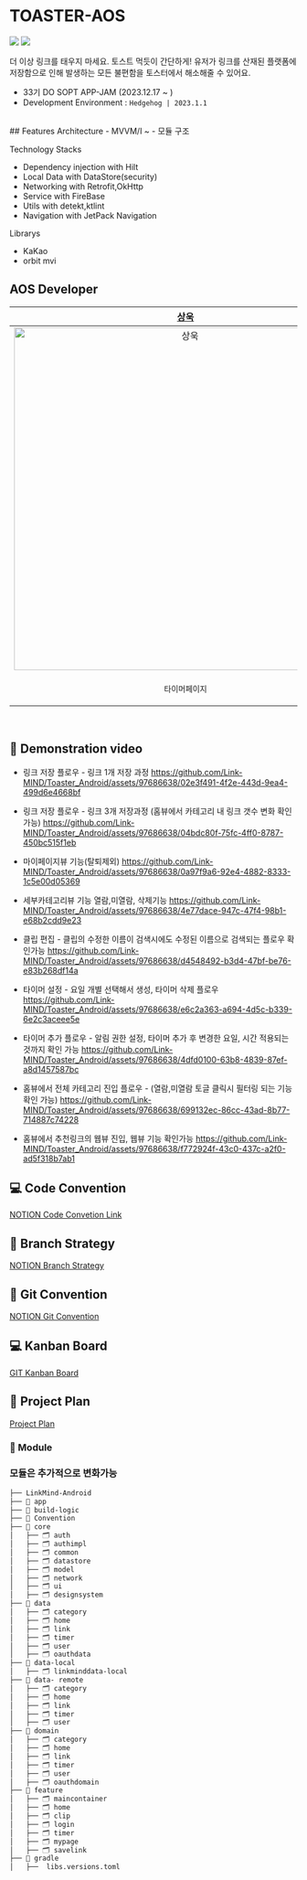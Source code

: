 # TOASTER-AOS
<img src="https://img.shields.io/badge/Kotlin-0095D5?&style=flat-square&logo=kotlin&logoColor=white"/> <img src="https://img.shields.io/badge/Android-3DDC84?style=flat-square&logo=android&logoColor=white"/>

더 이상 링크를 태우지 마세요. 토스트 먹듯이 간단하게!
유저가 링크를 산재된 플랫폼에 저장함으로 인해 발생하는 모든 불편함을 토스터에서 해소해줄 수 있어요.

- 33기 DO SOPT APP-JAM (2023.12.17 ~ )
- Development Environment : `Hedgehog | 2023.1.1`

<br>
## Features
Architecture
- MVVM/I ~
- 모듈 구조

Technology Stacks
- Dependency injection with Hilt
- Local Data with DataStore(security)
- Networking with Retrofit,OkHttp
- Service with FireBase
- Utils with detekt,ktlint
- Navigation with JetPack Navigation

Librarys
- KaKao
- orbit mvi

## AOS Developer

| [상욱](operawook@catholic.ac.kr) | [이삭](lsls4868@gmail.com) | [채은](parkchangel@naver.com) | [민영](codingmy@naver.com) |
| :--: | :--: | :--: | :--: |
| <img width="600" alt="상욱" src="https://avatars.githubusercontent.com/u/113014331?v=4"> | <img width="600" alt="이삭" src="https://avatars.githubusercontent.com/u/93514333?v=4"> | <img width="600" alt="채은" src="https://avatars.githubusercontent.com/u/107169027?v=4"> | <img width="600" alt="민영" src="https://avatars.githubusercontent.com/u/97686638?v=4"> |
| <p align = "center">`타이머페이지` | <p align = "center">`메인페이지` `링크저장` | <p align = "center">`로그인, 검색` `마이페이지` | <p align = "center"> `카테고리페이지` |

<br>

## 🎥 Demonstration video

- 링크 저장 플로우 - 링크 1개 저장 과정
https://github.com/Link-MIND/Toaster_Android/assets/97686638/02e3f491-4f2e-443d-9ea4-499d6e4668bf

- 링크 저장 플로우 - 링크 3개 저장과정 (홈뷰에서 카테고리 내 링크 갯수 변화 확인가능)
https://github.com/Link-MIND/Toaster_Android/assets/97686638/04bdc80f-75fc-4ff0-8787-450bc515f1eb


- 마이페이지뷰 기능(탈퇴제외)
https://github.com/Link-MIND/Toaster_Android/assets/97686638/0a97f9a6-92e4-4882-8333-1c5e00d05369


- 세부카테고리뷰 기능 열람,미열람, 삭제기능
https://github.com/Link-MIND/Toaster_Android/assets/97686638/4e77dace-947c-47f4-98b1-e68b2cdd9e23

- 클립 편집 - 클립의 수정한 이름이 검색시에도 수정된 이름으로 검색되는 플로우 확인가능
https://github.com/Link-MIND/Toaster_Android/assets/97686638/d4548492-b3d4-47bf-be76-e83b268df14a



- 타이머 설정 - 요일 개별 선택해서 생성, 타이머 삭제 플로우
https://github.com/Link-MIND/Toaster_Android/assets/97686638/e6c2a363-a694-4d5c-b339-6e2c3aceee5e



- 타이머 추가 플로우 - 알림 권한 설정, 타이머 추가 후 변경한 요일, 시간 적용되는 것까지 확인 가능
https://github.com/Link-MIND/Toaster_Android/assets/97686638/4dfd0100-63b8-4839-87ef-a8d1457587bc



- 홈뷰에서 전체 카테고리 진입 플로우 - (열람,미열람 토글 클릭시 필터링 되는 기능 확인 가능)
https://github.com/Link-MIND/Toaster_Android/assets/97686638/699132ec-86cc-43ad-8b77-714887c74228




- 홈뷰에서 추천링크의 웹뷰 진입, 웹뷰 기능 확인가능
https://github.com/Link-MIND/Toaster_Android/assets/97686638/f772924f-43c0-437c-a2f0-ad5f318b7ab1



## 💻 Code Convention
[NOTION Code Convetion Link](https://hill-agenda-2b0.notion.site/Code-Convention-f492a5bdf5b444a6aae561e53d9d4e10)
</br>

## 🔖 Branch Strategy
[NOTION Branch Strategy](https://hill-agenda-2b0.notion.site/Branch-Strategy-e3a9c5e70f6241ae9ccad544666b095c?pvs=4)
</br>

## 🎁 Git Convention
[NOTION Git Convention](https://hill-agenda-2b0.notion.site/Git-Convention-064dee5df78e4b0c9dd59d18c775a460?pvs=4)
</br>

## 💻 Kanban Board
[GIT Kanban Board](https://github.com/orgs/Link-MIND/projects/1/views/1)
</br>

## 📜 Project Plan
[Project Plan](https://hill-agenda-2b0.notion.site/7a635a2c014c470899899073be2ff49f?v=4de94ec87af045d8ba9a69afa39511af)

### 📂 Module
### 모듈은 추가적으로 변화가능
```bash
├── LinkMind-Android
├── 📁 app
├── 📁 build-logic
├── 📁 Convention
├── 📁 core
│   ├── 🗂️ auth
│   ├── 🗂️ authimpl
│   ├── 🗂️ common
│   ├── 🗂️ datastore
│   ├── 🗂️ model
│   ├── 🗂️ network
│   ├── 🗂️ ui
│   ├── 🗂️ designsystem
├── 📁 data
│   ├── 🗂️ category
│   ├── 🗂️ home
│   ├── 🗂️ link
│   ├── 🗂️ timer
│   ├── 🗂️ user
│   ├── 🗂️ oauthdata
├── 📁 data-local
│   ├── 🗂️ linkminddata-local
├── 📁 data- remote
│   ├── 🗂️ category
│   ├── 🗂️ home
│   ├── 🗂️ link
│   ├── 🗂️ timer
│   ├── 🗂️ user
├── 📁 domain
│   ├── 🗂️ category
│   ├── 🗂️ home
│   ├── 🗂️ link
│   ├── 🗂️ timer
│   ├── 🗂️ user
│   ├── 🗂️ oauthdomain
├── 📁 feature
│   ├── 🗂️ maincontainer
│   ├── 🗂️ home
│   ├── 🗂️ clip
│   ├── 🗂️ login
│   ├── 🗂️ timer
│   ├── 🗂️ mypage
│   ├── 🗂️ savelink
├── 📁 gradle
│   ├──  libs.versions.toml
```



